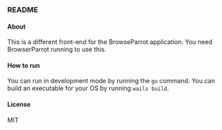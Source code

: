 ### README

#### About

This is a different front-end for the BrowseParrot application. You need BrowserParrot running to use this.

#### How to run

You can run in development mode by running the `go` command. You can build an executable
for your OS by running `wails build`.

#### License

MIT
